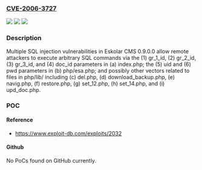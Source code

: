 ### [CVE-2006-3727](https://cve.mitre.org/cgi-bin/cvename.cgi?name=CVE-2006-3727)
![](https://img.shields.io/static/v1?label=Product&message=n%2Fa&color=blue)
![](https://img.shields.io/static/v1?label=Version&message=n%2Fa&color=blue)
![](https://img.shields.io/static/v1?label=Vulnerability&message=n%2Fa&color=brighgreen)

### Description

Multiple SQL injection vulnerabilities in Eskolar CMS 0.9.0.0 allow remote attackers to execute arbitrary SQL commands via the (1) gr_1_id, (2) gr_2_id, (3) gr_3_id, and (4) doc_id parameters in (a) index.php; the (5) uid and (6) pwd parameters in (b) php/esa.php; and possibly other vectors related to files in php/lib/ including (c) del.php, (d) download_backup.php, (e) navig.php, (f) restore.php, (g) set_12.php, (h) set_14.php, and (i) upd_doc.php.

### POC

#### Reference
- https://www.exploit-db.com/exploits/2032

#### Github
No PoCs found on GitHub currently.


